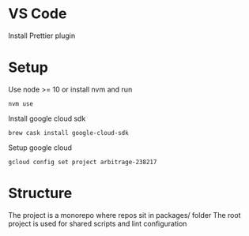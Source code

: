 # VS Code
Install Prettier plugin

# Setup
Use node >= 10 or install nvm and run
```
nvm use
```

Install google cloud sdk
```
brew cask install google-cloud-sdk
```

Setup google cloud
```
gcloud config set project arbitrage-238217
```

# Structure
The project is a monorepo where repos sit in packages/ folder
The root project is used for shared scripts and lint configuration

